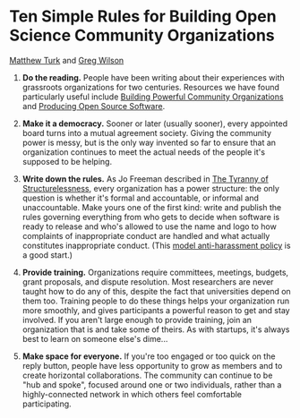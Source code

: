 # Ten Simple Rules for Building Open Science Community Organizations

[Matthew Turk][turk] and [Greg Wilson][wilson]

1. **Do the reading.**
   People have been writing about their experiences with grassroots organizations for two centuries.
   Resources we have found particularly useful include [Building Powerful Community Organizations][bpco]
   and [Producing Open Source Software][poss].

2. **Make it a democracy.**
   Sooner or later (usually sooner),
   every appointed board turns into a mutual agreement society.
   Giving the community power is messy,
   but is the only way invented so far to ensure that
   an organization continues to meet the actual needs of the people it's supposed to be helping.

3. **Write down the rules.**
   As Jo Freeman described in [The Tyranny of Structurelessness][structurelessness],
   every organization has a power structure:
   the only question is whether it's formal and accountable,
   or informal and unaccountable.
   Make yours one of the first kind:
   write and publish the rules governing everything from
   who gets to decide when software is ready to release
   and who's allowed to use the name and logo
   to how complaints of inappropriate conduct are handled
   and what actually constitutes inappropriate conduct.
   (This [model anti-harassment policy][coc] is a good start.)

4. **Provide training.**
   Organizations require committees, meetings, budgets, grant proposals, and dispute resolution.
   Most researchers are never taught how to do any of this,
   despite the fact that universities depend on them too.
   Training people to do these things helps your organization run more smoothly,
   and gives participants a powerful reason to get and stay involved.
   If you aren't large enough to provide training,
   join an organization that is and take some of theirs.
   As with startups,
   it's always best to learn on someone else's dime...

 5. **Make space for everyone.**
    If you're too engaged or too quick on the reply button,
    people have less opportunity to grow as members
    and to create horizontal collaborations.
    The community can continue to be "hub and spoke",
    focused around one or two individuals,
    rather than a highly-connected network
    in which others feel comfortable participating.

[bpco]: https://www.amazon.com/Building-Powerful-Community-Organizations-Personal/dp/0977151808/
[coc]: http://geekfeminism.wikia.com/wiki/Conference_anti-harassment/Policy
[poss]: http://producingoss.com/
[structurelessness]: http://www.jofreeman.com/joreen/tyranny.htm
[turk]: https://ischool.illinois.edu/people/faculty/mjturk
[wilson]: http://third-bit.com
